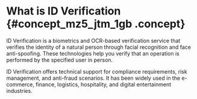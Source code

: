 # What is ID Verification {#concept_mz5_jtm_1gb .concept}

ID Verification is a biometrics and OCR-based verification service that verifies the identity of a natural person through facial recognition and face anti-spoofing. These technologies help you verify that an operation is performed by the specified user in person.

ID Verification offers technical support for compliance requirements, risk management, and anti-fraud scenarios. It has been widely used in the e-commerce, finance, logistics, hospitality, and digital entertainment industries.

